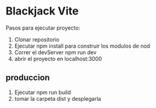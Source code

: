 # Blackjack Vite

Pasos para ejecutar proyecto:

1. Clonar repositorio
2. Ejecutar npm install para construir los modulos de nod
3. Correr el devServer npm run dev
4. abrir el proyecto en localhost:3000

## produccion 
1. Ejecutar npm run build
2. tomar la carpeta dist y desplegarla


